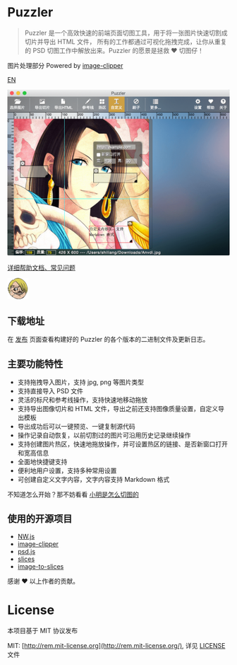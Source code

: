 Puzzler
==============

> Puzzler 是一个高效快速的前端页面切图工具，用于将一张图片快速切割成切片并导出 HTML 文件，
所有的工作都通过可视化拖拽完成，让你从重复的 PSD 切图工作中解放出来。Puzzler 的愿景是拯救 ♥ 切图仔！

图片处理部分 Powered by [image-clipper](https://github.com/superRaytin/image-clipper)

[EN](/README-EN.md)

<img src="docs/screenshot.png" width="700">

[详细帮助文档、常见问题](/docs/HELP.md)

![puzzler](src/img/logo.png)

## 下载地址

在 [发布](https://github.com/superRaytin/puzzler/releases) 页面查看构建好的 Puzzler 的各个版本的二进制文件及更新日志。

## 主要功能特性

- 支持拖拽导入图片，支持 jpg, png 等图片类型
- 支持直接导入 PSD 文件
- 灵活的标尺和参考线操作，支持快速地移动拖放
- 支持导出图像切片和 HTML 文件，导出之前还支持图像质量设置，自定义导出模板
- 导出成功后可以一键预览、一键复制源代码
- 操作记录自动恢复，以前切割过的图片可沿用历史记录继续操作
- 支持创建图片热区，快速地拖放操作，并可设置热区的链接、是否新窗口打开和宽高信息
- 全面地快捷键支持
- 便利地用户设置，支持多种常用设置
- 可创建自定义文字内容，文字内容支持 Markdown 格式

不知道怎么开始？那不妨看看 [小明是怎么切图的](http://superraytin.github.io/2015/12/14/an-elegant-way-to-slice-image/)

## 使用的开源项目

- [NW.js](https://github.com/nwjs/nw.js)
- [image-clipper](https://github.com/superRaytin/image-clipper)
- [psd.js](https://github.com/meltingice/psd.js)
- [slices](https://github.com/superRaytin/slices)
- [image-to-slices](https://github.com/superRaytin/image-to-slices)

感谢 ♥ 以上作者的贡献。

# License
本项目基于 MIT 协议发布

MIT: [http://rem.mit-license.org](http://rem.mit-license.org/), 详见 [LICENSE](/LICENSE) 文件
